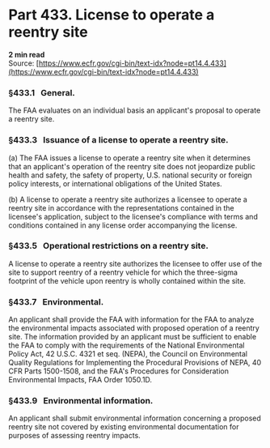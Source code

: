# Part 433. License to operate a reentry site
**2 min read**  
Source: [https://www.ecfr.gov/cgi-bin/text-idx?node=pt14.4.433](https://www.ecfr.gov/cgi-bin/text-idx?node=pt14.4.433)

### §433.1   General.

The FAA evaluates on an individual basis an applicant's proposal to operate a reentry site.

### §433.3   Issuance of a license to operate a reentry site.

(a) The FAA issues a license to operate a reentry site when it determines that an applicant's operation of the reentry site does not jeopardize public health and safety, the safety of property, U.S. national security or foreign policy interests, or international obligations of the United States.

(b) A license to operate a reentry site authorizes a licensee to operate a reentry site in accordance with the representations contained in the licensee's application, subject to the licensee's compliance with terms and conditions contained in any license order accompanying the license.

### §433.5   Operational restrictions on a reentry site.

A license to operate a reentry site authorizes the licensee to offer use of the site to support reentry of a reentry vehicle for which the three-sigma footprint of the vehicle upon reentry is wholly contained within the site.

### §433.7   Environmental.

An applicant shall provide the FAA with information for the FAA to analyze the environmental impacts associated with proposed operation of a reentry site. The information provided by an applicant must be sufficient to enable the FAA to comply with the requirements of the National Environmental Policy Act, 42 U.S.C. 4321 et seq. (NEPA), the Council on Environmental Quality Regulations for Implementing the Procedural Provisions of NEPA, 40 CFR Parts 1500-1508, and the FAA's Procedures for Consideration Environmental Impacts, FAA Order 1050.1D.

### §433.9   Environmental information.

An applicant shall submit environmental information concerning a proposed reentry site not covered by existing environmental documentation for purposes of assessing reentry impacts.